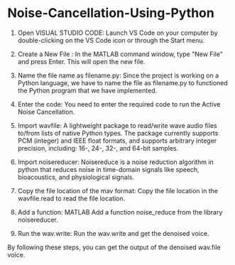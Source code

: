 # Noise-Cancellation-Using-Python

1.	Open VISUAL STUDIO CODE: Launch VS Code on your computer by double-clicking on the VS Code icon or through the Start menu. 
 
2.	Create a New File : In the MATLAB command window, type "New File" and press Enter. This will open the new file. 
 
3.	Name the file name as filename.py: Since the project is working on a Python language, we have to name the file as filename.py to functioned the Python program that we have implemented.
 
4.	Enter the code: You need to enter the required code to run the Active Noise Cancellation. 
 
5.	Import wavfile: A lightweight package to read/write wave audio files to/from lists of native Python types. The package currently supports PCM (integer) and IEEE float formats, and supports arbitrary integer precision, including: 16-, 24-, 32-, and 64-bit samples.
 
6.	Import noisereducer: Noisereduce is a noise reduction algorithm in python that reduces noise in time-domain signals like speech, bioacoustics, and physiological signals.
 
7.	Copy the file location of the mav format: Copy the file location in the wavfile.read to read the file location.  
 
8.	Add a function:  MATLAB Add a function  noise_reduce from the library noisereducer. 
 
9.	Run the wav.write: Run the wav.write and get the denoised voice. 
 
By following these steps, you can get the output of the denoised wav.file voice.
